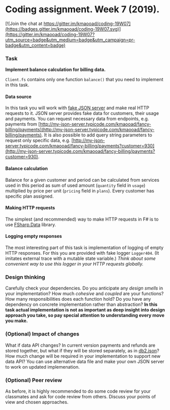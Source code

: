 # Coding assignment. Week 7 (2019).

[![Join the chat at https://gitter.im/kmaooad/coding-19W07](https://badges.gitter.im/kmaooad/coding-19W07.svg)](https://gitter.im/kmaooad/coding-19W07?utm_source=badge&utm_medium=badge&utm_campaign=pr-badge&utm_content=badge)
<NEVER BUILT>

### Task

**Implement balance calculation for billing data.**

`Client.fs` contains only one function `balance()` that you need to implement in this task.

#### Data source

In this task you will work with [fake JSON server](http://my-json-server.typicode.com/kmaooad/fancy-billing) and make real HTTP requests to it. JSON server provides fake data for customers, their usage and payments. You can request necessary data from endpoints, e.g. payments from [http://my-json-server.typicode.com/kmaooad/fancy-billing/payments](http://my-json-server.typicode.com/kmaooad/fancy-billing/payments). It is also possible to add query string parameters to request only specific data, e.g. [http://my-json-server.typicode.com/kmaooad/fancy-billing/payments?customer=930](http://my-json-server.typicode.com/kmaooad/fancy-billing/payments?customer=930).

#### Balance calculation

Balance for a given customer and period can be calculated from services used in this period as sum of used amount (`quantity` field in `usage`) multiplied by price per unit (`pricing` field in `plans`). Every customer has specific plan assigned.

#### Making HTTP requests

The simplest (and recommended) way to make HTTP requests in F# is to use [FSharp.Data](https://fsharp.github.io/FSharp.Data/library/Http.html) library.

#### Logging empty responses 

The most interesting part of this task is implementation of logging of empty HTTP responses. For this you are provided with fake logger `Logger404`. (It imitates external trace with a mutable state variable.) *Think about some convenient way to use this logger in your HTTP requests globally.*

### Design thinking

Carefully check your dependencies. Do you anticipate any *design smells* in your implementation? How much *cohesive* and *coupled* are your functions? How many responsibilities does each function hold? Do you have any dependency on concrete implementation rather than abstraction? **In this task actual implementation is not as important as deep insight into design approach you take, so pay special attention to understanding every move you make.**

### (Optional) Impact of changes

What if data API changes? In current version payments and refunds are stored together, but what if they will be stored separately, as in [db2.json](https://github.com/kmaooad/fancy-billing/blob/master/db2.json)? How much change will be required in your implementation to support new data API? You can use alternative data file and make your own JSON server to work on updated implemenation. 

### (Optional) Peer review

As before, it is highly recommended to do some code review for your classmates and ask for code review from others. Discuss your points of view and chosen approaches.

